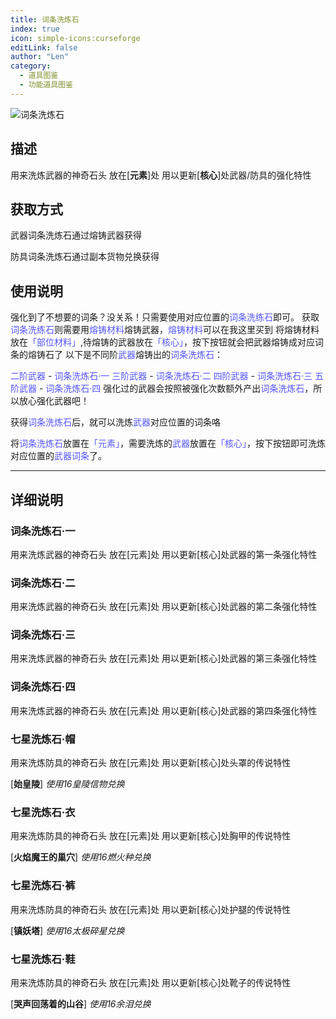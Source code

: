 ```yaml
---
title: 词条洗炼石
index: true
icon: simple-icons:curseforge
editLink: false
author: "Len"
category:
  - 道具图鉴
  - 功能道具图鉴
---
```


![词条洗炼石](https://s2.loli.net/2025/01/23/fGlL8xCwUctXamM.gif)

## 描述

用来洗炼武器的神奇石头
放在[**元素**]处
用以更新[**核心**]处武器/防具的强化特性

## 获取方式

武器词条洗炼石通过熔铸武器获得

防具词条洗炼石通过副本货物兑换获得

## 使用说明

强化到了不想要的词条？没关系！只需要使用对应位置的<span style="color: #5555FF;">词条洗练石</span>即可。
获取<span style="color: #5555FF;">词条洗练石</span>则需要用<span style="color: #5555FF;">熔铸材料</span>熔铸武器，<span style="color: #5555FF;">熔铸材料</span>可以在我这里买到
将熔铸材料放在<span style="color: #5555FF;">「部位材料」</span>,待熔铸的武器放在<span style="color: #5555FF;">「核心」</span>，按下按钮就会把武器熔铸成对应词条的熔铸石了
以下是不同阶<span style="color: #5555FF;">武器</span>熔铸出的<span style="color: #5555FF;">词条洗炼石</span>：

<span style="color: #5555FF;">二阶武器</span>&nbsp;-&nbsp;<span style="color: #5555FF;">词条洗炼石·一</span>
<span style="color: #5555FF;">三阶武器</span>&nbsp;-&nbsp;<span style="color: #5555FF;">词条洗炼石·二</span>
<span style="color: #5555FF;">四阶武器</span>&nbsp;-&nbsp;<span style="color: #5555FF;">词条洗炼石·三</span>
<span style="color: #5555FF;">五阶武器</span>&nbsp;-&nbsp;<span style="color: #5555FF;">词条洗炼石·四</span>
强化过的武器会按照被强化次数额外产出<span style="color: #5555FF;">词条洗炼石</span>，所以放心强化武器吧！

获得<span style="color: #5555FF;">词条洗炼石</span>后，就可以洗炼<span style="color: #5555FF;">武器</span>对应位置的词条咯

将<span style="color: #5555FF;">词条洗炼石</span>放置在<span style="color: #5555FF;">「元素」</span>，需要洗炼的<span style="color: #5555FF;">武器</span>放置在<span style="color: #5555FF;">「核心」</span>，按下按钮即可洗炼对应位置的<span style="color: #5555FF;">武器词条</span>了。

------

## 详细说明

### 词条洗炼石·一

用来洗炼武器的神奇石头
放在[元素]处
用以更新[核心]处武器的第一条强化特性

### 词条洗炼石·二

用来洗炼武器的神奇石头
放在[元素]处
用以更新[核心]处武器的第二条强化特性

### 词条洗炼石·三

用来洗炼武器的神奇石头
放在[元素]处
用以更新[核心]处武器的第三条强化特性

### 词条洗炼石·四

用来洗炼武器的神奇石头
放在[元素]处
用以更新[核心]处武器的第四条强化特性



### 七星洗炼石·帽

用来洗炼防具的神奇石头
放在[元素]处
用以更新[核心]处头罩的传说特性

[**始皇陵**] *使用16皇陵信物兑换*

### 七星洗炼石·衣

用来洗炼防具的神奇石头
放在[元素]处
用以更新[核心]处胸甲的传说特性

[**火焰魔王的巢穴**] *使用16燃火种兑换*

### 七星洗炼石·裤

用来洗炼防具的神奇石头
放在[元素]处
用以更新[核心]处护腿的传说特性

[**镇妖塔**] *使用16太极碎星兑换*

### 七星洗炼石·鞋 

用来洗炼防具的神奇石头
放在[元素]处
用以更新[核心]处靴子的传说特性

[**哭声回荡着的山谷**] *使用16余泪兑换*
